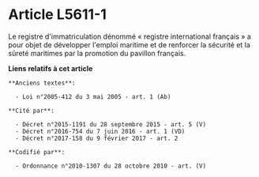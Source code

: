 # Article L5611-1

Le registre d'immatriculation dénommé « registre international français » a pour objet de développer l'emploi maritime et de
renforcer la sécurité et la sûreté maritimes par la promotion du pavillon français.

**Liens relatifs à cet article**

	**Anciens textes**:

	  - Loi n°2005-412 du 3 mai 2005 - art. 1 (Ab)

	**Cité par**:

	  - Décret n°2015-1191 du 28 septembre 2015 - art. 5 (V)
	  - Décret n°2016-754 du 7 juin 2016 - art. 1 (VD)
	  - Décret n°2017-158 du 9 février 2017 - art. 2

	**Codifié par**:

	  - Ordonnance n°2010-1307 du 28 octobre 2010 - art. (V)
